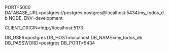 PORT=5000
DATABASE_URL=postgres://postgres:postgres@localhost:5434/my_todos_db
NODE_ENV=development

CLIENT_ORIGIN=http://localhost:5173

DB_USER=postgres
DB_HOST=localhost
DB_NAME=my_todos_db
DB_PASSWORD=postgres
DB_PORT=5434
